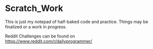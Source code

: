 # Scratch_Work

This is just my notepad of half-baked code and practice.
Things may be finalized or a work in progress.

Reddit Challenges can be found on https://www.reddit.com/r/dailyprogrammer/